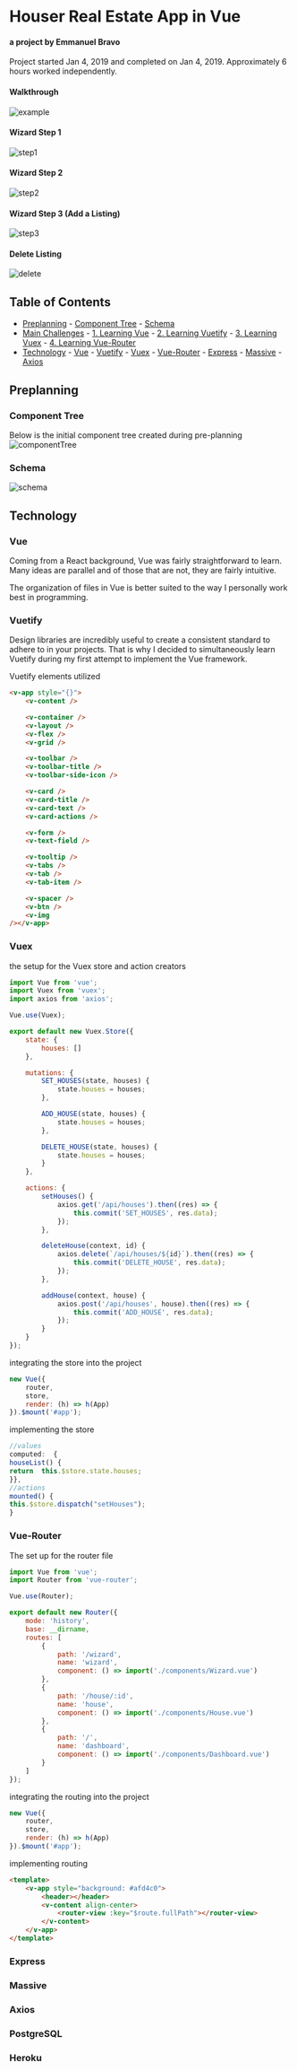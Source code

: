 # Houser Real Estate App in Vue

#### a project by Emmanuel Bravo

Project started Jan 4, 2019 and completed on Jan 4, 2019.
Approximately 6 hours worked independently.

#### Walkthrough

![example](https://media.giphy.com/media/C8C3TEbKEXdstvkeB2/giphy.gif)

#### Wizard Step 1

![step1](https://media.giphy.com/media/4PVYWuih6XgVygfWfB/giphy.gif)

#### Wizard Step 2

![step2](https://media.giphy.com/media/1ZDoc2m6kkKx9i5UE5/giphy.gif)

#### Wizard Step 3 (Add a Listing)

![step3](https://media.giphy.com/media/YiAhoyILcH72q9W4Ei/giphy.gif)

#### Delete Listing

![delete](https://media.giphy.com/media/9VyZNH66etPorRMpdq/giphy.gif)

## Table of Contents

- [Preplanning](#preplanning) - [Component Tree](#component-tree) - [Schema](#schema)
- [Main Challenges](#main-challenges) - [1. Learning Vue](#vue) - [2. Learning Vuetify](#vuetify) - [3. Learning Vuex](#vuex) - [4. Learning Vue-Router](#vue-router)
- [Technology](#technology) - [Vue](#vue) - [Vuetify](#vuetify) - [Vuex](#vuex) - [Vue-Router](#vue-router) - [Express](#express) - [Massive](#massive) - [Axios](#axios)

## Preplanning

### Component Tree

Below is the initial component tree created during pre-planning
![componentTree](https://s3.us-east-2.amazonaws.com/khamwas-readme/houser+component+tree.png)

### Schema

![schema](https://s3.us-east-2.amazonaws.com/khamwas-readme/hosuer+schema.png)

## Technology

### Vue

Coming from a React background, Vue was fairly straightforward to learn. Many ideas are parallel and of those that are not, they are fairly intuitive.

The organization of files in Vue is better suited to the way I personally work best in programming.

### Vuetify

Design libraries are incredibly useful to create a consistent standard to adhere to in your projects. That is why I decided to simultaneously learn Vuetify during my first attempt to implement the Vue framework.

Vuetify elements utilized

```html
<v-app style="{}">
	<v-content />

	<v-container />
	<v-layout />
	<v-flex />
	<v-grid />

	<v-toolbar />
	<v-toolbar-title />
	<v-toolbar-side-icon />

	<v-card />
	<v-card-title />
	<v-card-text />
	<v-card-actions />

	<v-form />
	<v-text-field />

	<v-tooltip />
	<v-tabs />
	<v-tab />
	<v-tab-item />

	<v-spacer />
	<v-btn />
	<v-img
/></v-app>
```

### Vuex

the setup for the Vuex store and action creators

```js
import Vue from 'vue';
import Vuex from 'vuex';
import axios from 'axios';

Vue.use(Vuex);

export default new Vuex.Store({
	state: {
		houses: []
	},

	mutations: {
		SET_HOUSES(state, houses) {
			state.houses = houses;
		},

		ADD_HOUSE(state, houses) {
			state.houses = houses;
		},

		DELETE_HOUSE(state, houses) {
			state.houses = houses;
		}
	},

	actions: {
		setHouses() {
			axios.get('/api/houses').then((res) => {
				this.commit('SET_HOUSES', res.data);
			});
		},

		deleteHouse(context, id) {
			axios.delete(`/api/houses/${id}`).then((res) => {
				this.commit('DELETE_HOUSE', res.data);
			});
		},

		addHouse(context, house) {
			axios.post('/api/houses', house).then((res) => {
				this.commit('ADD_HOUSE', res.data);
			});
		}
	}
});
```

integrating the store into the project

```js
new Vue({
	router,
	store,
	render: (h) => h(App)
}).$mount('#app');
```

implementing the store

```js
//values
computed:  {
houseList() {
return  this.$store.state.houses;
}},
//actions
mounted() {
this.$store.dispatch("setHouses");
}
```

### Vue-Router

The set up for the router file

```js
import Vue from 'vue';
import Router from 'vue-router';

Vue.use(Router);

export default new Router({
	mode: 'history',
	base: __dirname,
	routes: [
		{
			path: '/wizard',
			name: 'wizard',
			component: () => import('./components/Wizard.vue')
		},
		{
			path: '/house/:id',
			name: 'house',
			component: () => import('./components/House.vue')
		},
		{
			path: '/',
			name: 'dashboard',
			component: () => import('./components/Dashboard.vue')
		}
	]
});
```

integrating the routing into the project

```js
new Vue({
	router,
	store,
	render: (h) => h(App)
}).$mount('#app');
```

implementing routing

```html
<template>
	<v-app style="background: #afd4c0">
		<header></header>
		<v-content align-center>
			<router-view :key="$route.fullPath"></router-view>
		</v-content>
	</v-app>
</template>
```

### Express

### Massive

### Axios

### PostgreSQL

### Heroku
